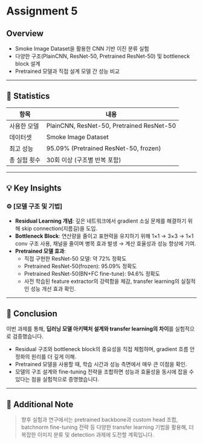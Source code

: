 # Assignment 5

## Overview
- Smoke Image Dataset을 활용한 CNN 기반 이진 분류 실험
- 다양한 구조(PlainCNN, ResNet-50, Pretrained ResNet-50) 및 bottleneck block 설계
- Pretrained 모델과 직접 설계 모델 간 성능 비교

---

## 🧪 Statistics

| 항목             | 내용                                   |
|----------------|------------------------------------|
| 사용한 모델      | PlainCNN, ResNet-50, Pretrained ResNet-50 |
| 데이터셋         | Smoke Image Dataset              |
| 최고 성능       | 95.09% (Pretrained ResNet-50, frozen) |
| 총 실험 횟수    | 30회 이상 (구조별 반복 포함)          |

---

## 💡 Key Insights

### ⚙️ [모델 구조 및 기법]
- **Residual Learning 개념**: 깊은 네트워크에서 gradient 소실 문제를 해결하기 위해 skip connection(지름길)을 도입.
- **Bottleneck Block**: 연산량을 줄이고 표현력을 유지하기 위해 1×1 → 3×3 → 1×1 conv 구조 사용, 채널을 줄이며 병목 효과 발생 → 계산 효율성과 성능 향상에 기여.
- **Pretrained 모델 효과**:
  - 직접 구현한 ResNet-50 모델: 약 72% 정확도
  - Pretrained ResNet-50(frozen): 95.09% 정확도
  - Pretrained ResNet-50(BN+FC fine-tune): 94.6% 정확도
  - 사전 학습된 feature extractor의 강력함을 체감, transfer learning의 실질적인 성능 개선 효과 확인.

---

## 🎯 Conclusion

이번 과제를 통해, **딥러닝 모델 아키텍처 설계와 transfer learning의 차이**를 실험적으로 검증했습니다.  
- Residual 구조와 bottleneck block의 중요성을 직접 체험하며, gradient 흐름 안정화의 원리를 더 깊게 이해.
- Pretrained 모델을 사용할 때, 학습 시간과 성능 측면에서 매우 큰 이점을 확인.  
- 모델의 구조 설계와 fine-tuning 전략을 조합하면 성능과 효율성을 동시에 잡을 수 있다는 점을 실험적으로 증명했습니다.

---

## 💬 Additional Note

> 향후 실험과 연구에서는 pretrained backbone과 custom head 조합, batchnorm fine-tuning 전략 등 다양한 transfer learning 기법을 활용해, 더 복잡한 이미지 분류 및 detection 과제에 도전할 계획입니다.